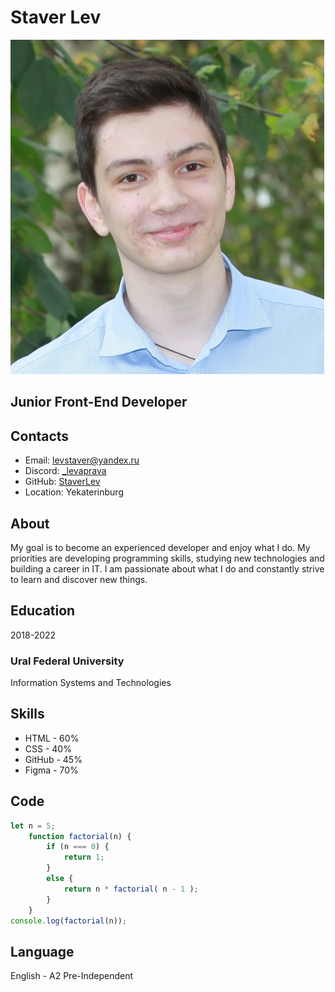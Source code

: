 # Staver Lev
![avatar](images/profile-img.jpeg)

## Junior Front-End Developer

## Contacts

* Email: levstaver@yandex.ru
* Discord: [_levaprava](https://discord.com/users/1243174370667401347)
* GitHub: [StaverLev](https://github.com/StaverLev)
* Location: Yekaterinburg

## About
My goal is to become an experienced developer and enjoy what I do. My priorities are developing programming skills, studying new technologies and building a career in IT. I am passionate about what I do and constantly strive to learn and discover new things.

## Education
2018-2022
### Ural Federal University
Information Systems and Technologies

## Skills
* HTML - 60%
* CSS - 40%
* GitHub - 45%
* Figma - 70%

## Code
```javascript
let n = 5;
    function factorial(n) { 
        if (n === 0) { 
            return 1; 
        } 
        else { 
            return n * factorial( n - 1 ); 
        } 
    } 
console.log(factorial(n));
```

## Language
English - A2 Pre-Independent